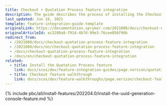 ```yaml
---
title: Checkout + Quotation Process feature integration
description: The guide describes the process of installing the Checkout + Quotation process feature into your project.
last_updated: Jun 16, 2021
template: feature-integration-guide-template
originalLink: https://documentation.spryker.com/2021080/docs/checkout-quotation-process-feature-integration
originalArticleId: ac3280a8-f91d-4b7d-99e3-76cee056f96b
redirect_from:
  - /2021080/docs/checkout-quotation-process-feature-integration
  - /2021080/docs/en/checkout-quotation-process-feature-integration
  - /docs/checkout-quotation-process-feature-integration
  - /docs/en/checkout-quotation-process-feature-integration
related:
  - title: Install the Quotation Process feature
    link: docs/scos/dev/feature-integration-guides/page.version/quotation-process-feature-integration.html
  - title: Checkout feature walkthrough
    link: docs/scos/dev/feature-walkthroughs/page.version/checkout-feature-walkthrough.html
---
```


{% include pbc/all/install-features/202204.0/install-the-uuid-generation-console-feature.md %} <!-- To edit, see /_includes/pbc/all/install-features/202204.0/install-the-uuid-generation-console-feature.md -->
